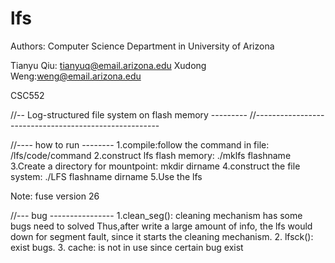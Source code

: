 lfs
===

Authors: 
Computer Science Department in University of Arizona

Tianyu Qiu: tianyuq@email.arizona.edu
Xudong Weng:weng@email.arizona.edu


CSC552

//-- Log-structured file system on flash memory ---------
//------------------------------------------------------

//---- how to run --------
1.compile:follow the command in file: /lfs/code/command
2.construct lfs flash memory: ./mklfs flashname
3.Create a directory for mountpoint: mkdir dirname
4.construct the file system: ./LFS flashname dirname
5.Use the lfs 

Note: fuse version 26

//--- bug ----------------
1.clean_seg(): cleaning mechanism has some bugs need to solved 
Thus,after write a large amount of info, the lfs would down for 
segment fault, since it starts the cleaning mechanism.
2. lfsck(): exist bugs.
3. cache: is not in use since certain bug exist
